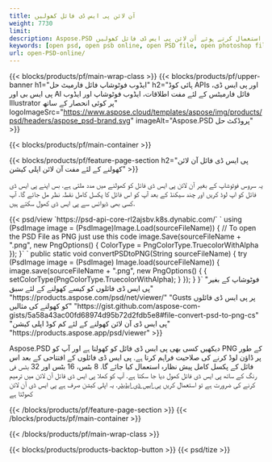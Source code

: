 ```yaml
---
title: آن لائن پی ایس ڈی فائل کھولیں
weight: 7730
limit: 
description: Aspose.PSD کا استعمال کرتے ہوئے آن لائن پی ایس ڈی فائل کھولیں
keywords: [open psd, open psb online, open PSD file, open photoshop file, preview psd]
url: open-PSD-online/
---
```


{{< blocks/products/pf/main-wrap-class >}}
{{< blocks/products/pf/upper-banner h1="ایڈوب فوٹوشاپ فائل فارمیٹ حل" h2="ہائی کوڈ APIs اور پی ایس ڈی، پی ایس بی اور AI فائل فارمیٹس کے لئے مفت اطلاقات، ایڈوب فوٹوشاپ اور ایڈوب Illustrator پر کوئی انحصار کے ساتھ" logoImageSrc="https://www.aspose.cloud/templates/aspose/img/products/psd/headers/aspose_psd-brand.svg" imageAlt="Aspose.PSD پروڈکٹ حل" >}}

{{< blocks/products/pf/main-container >}}

{{< blocks/products/pf/feature-page-section h2="پی ایس ڈی فائل آن لائن کھولنے کے لئے مفت آن لائن اپلی کیشن" >}}
<p>یہ سروس فوٹوشاپ کے بغیر آن لائن پی ایس ڈی فائل کو کھولنے میں مدد ملتی ہے. بس اپنے پی ایس ڈی فائل کو اپ لوڈ کریں اور چند سیکنڈ کے بعد آپ کو اس فائل کا پکسل کامل نقطہ نظر مل جائے گا. آپ کسی بھی ڈیوائس سے پی ایس ڈی کھول سکتے ہیں.</p>
{{< psd/view `https://psd-api-core-rl2ajsbv.k8s.dynabic.com/` 
`    using (PsdImage image = (PsdImage)Image.Load(sourceFileName))
    {
	    // To open the PSD File as PNG just use this code
        image.Save(sourceFileName + ".png",  new PngOptions() {  ColorType = PngColorType.TruecolorWithAlpha });
    }` 
`    public static void convertPSDtoPNG(String sourceFileName) {
    try (PsdImage image = (PsdImage) Image.load(sourceFileName)) {
        image.save(sourceFileName + ".png", new PngOptions() {
        {
            setColorType(PngColorType.TruecolorWithAlpha);
        }
    });
    }
    }` 
"فوٹوشاپ کے بغیر پی ایس ڈی فائلوں کو کیسے کھولنے کے لئے سبق" "https://products.aspose.com/psd/net/viewer/" 
"Gusts پر پی ایس ڈی فائلوں کو کھولنے کی مثالیں" "https://gist.github.com/aspose-com-gists/5a58a43ac00fd68974d95b72d2fdb5e8#file-convert-psd-to-png-cs" 
"پی ایس ڈی آن لائن کھولنے کے لئے کم کوڈ اپلی کیشن" "https://products.aspose.app/psd/viewer" >}}
<p>Aspose.PSD دیکھیں کسی بھی پی ایس ڈی فائل کو کھولتا ہے اور آپ کو PNG کے طور پر ڈاؤن لوڈ کرنے کی صلاحیت فراہم کرتا ہے. پی ایس ڈی فائلوں کے افتتاحی کے بعد اس فائل کے پکسل کامل پیش نظارہ استعمال کیا جائے گا. 8 بٹس، 16 بٹس اور 32 بٹس فی رنگ کے ساتھ پی ایس ڈی فائل کھول دیا جا سکتا ہے. آپ کو کھلا پی ایس ڈی فائل آن لائن میں ترمیم کرنے کی ضرورت ہے تو استعمال کریں <a href="https://products.aspose.app/psd/editor">پی ایس ڈی ایڈیٹر</a>. یہ اپلی کیشن صرف ہے پی ایس ڈی آن لائن کھولتا ہے</p>
{{< /blocks/products/pf/feature-page-section >}}
{{< /blocks/products/pf/main-container >}}


{{< /blocks/products/pf/main-wrap-class >}}

{{< blocks/products/products-backtop-button >}}
{{< psd/tize >}}
